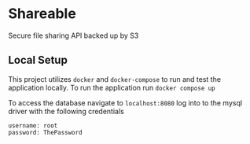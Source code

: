 # Shareable
Secure file sharing API backed up by S3

## Local Setup
This project utilizes `docker` and `docker-compose` to run and test the application locally. To run the application run `docker compose up` 

To access the database navigate to `localhost:8080` log into to the mysql driver with the following credentials
```
username: root
password: ThePassword
```
